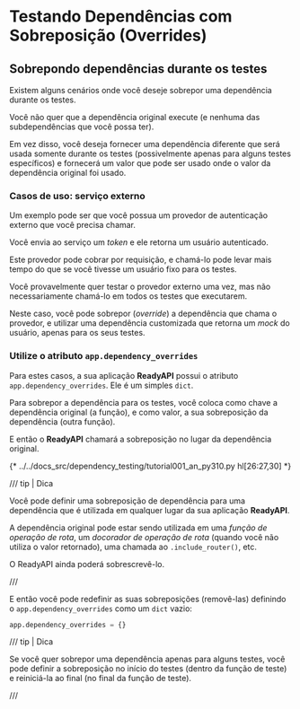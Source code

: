 # Testando Dependências com Sobreposição (Overrides)

## Sobrepondo dependências durante os testes

Existem alguns cenários onde você deseje sobrepor uma dependência durante os testes.

Você não quer que a dependência original execute (e nenhuma das subdependências que você possa ter).

Em vez disso, você deseja fornecer uma dependência diferente que será usada somente durante os testes (possivelmente apenas para alguns testes específicos) e fornecerá um valor que pode ser usado onde o valor da dependência original foi usado.

### Casos de uso: serviço externo

Um exemplo pode ser que você possua um provedor de autenticação externo que você precisa chamar.

Você envia ao serviço um *token* e ele retorna um usuário autenticado.

Este provedor pode cobrar por requisição, e chamá-lo pode levar mais tempo do que se você tivesse um usuário fixo para os testes.

Você provavelmente quer testar o provedor externo uma vez, mas não necessariamente chamá-lo em todos os testes que executarem.

Neste caso, você pode sobrepor (*override*) a dependência que chama o provedor, e utilizar uma dependência customizada que retorna um *mock* do usuário, apenas para os seus testes.

### Utilize o atributo `app.dependency_overrides`

Para estes casos, a sua aplicação **ReadyAPI** possui o atributo `app.dependency_overrides`. Ele é um simples `dict`.

Para sobrepor a dependência para os testes, você coloca como chave a dependência original (a função), e como valor, a sua sobreposição da dependência (outra função).

E então o **ReadyAPI** chamará a sobreposição no lugar da dependência original.

{* ../../docs_src/dependency_testing/tutorial001_an_py310.py hl[26:27,30] *}

/// tip | Dica

Você pode definir uma sobreposição de dependência para uma dependência que é utilizada em qualquer lugar da sua aplicação **ReadyAPI**.

A dependência original pode estar sendo utilizada em uma *função de operação de rota*, um *docorador de operação de rota* (quando você não utiliza o valor retornado), uma chamada ao `.include_router()`, etc.

O ReadyAPI ainda poderá sobrescrevê-lo.

///

E então você pode redefinir as suas sobreposições (removê-las) definindo o `app.dependency_overrides` como um `dict` vazio:

```Python
app.dependency_overrides = {}
```

/// tip | Dica

Se você quer sobrepor uma dependência apenas para alguns testes, você pode definir a sobreposição no início do testes (dentro da função de teste) e reiniciá-la ao final (no final da função de teste).

///
